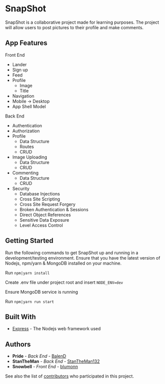 # SnapShot

SnapShot is a collaborative project made for learning purposes. The project will allow users to post pictures to their profile and make comments.

## App Features

Front End
* Lander
* Sign up
* Feed
* Profile
    * Image
    * Title
* Navigation
* Mobile -> Desktop
* App Shell Model

Back End
* Authentication
* Authorization
* Profile
    * Data Structure
    * Routes
    * CRUD
* Image Uploading
    * Data Structure
    * CRUD
* Commenting
    * Data Structure
    * CRUD
* Security
    * Database Injections
    * Cross Site Scripting
    * Cross Site Request Forgery
    * Broken Authentication & Sessions
    * Direct Object References
    * Sensitive Data Exposure
    * Level Access Control

## Getting Started

Run the following commands to get SnapShot up and running in a development/testing environment. Ensure that you have the latest version of Nodejs, npm/yarn & MongoDB installed on your machine.

Run `npm|yarn install`

Create .env file under project root and insert `NODE_ENV=dev`

Ensure MongoDB service is running

Run `npm|yarn run start`

## Built With

* [Express](https://expressjs.com/) - The Nodejs web framework used

## Authors

* **Pride** - *Back End* - [BalenD](https://github.com/BalenD)
* **StanTheMan** - *Back End* - [StanTheMan132](https://github.com/StanTheMan132)
* **Snowbell** - *Front End* - [blumonn](https://github.com/blumonn)

See also the list of [contributors](https://github.com/BalenD/snapshot-project/contributors) who participated in this project.
